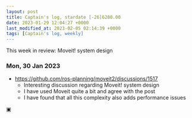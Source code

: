 ```yaml
---
layout: post
title: Captain's log, stardate [-26]6280.00
date: 2023-01-29 12:04:27 +0000
last_modified_at: 2023-02-05 02:14:39 +0000
tags: [Captain's log, weekly]
---
```


This week in review: Moveit! system design

<!-- more -->


### Mon, 30 Jan 2023

- <https://github.com/ros-planning/moveit2/discussions/1517>
  - Interesting discussion regarding Moveit! system design
  - I have used Moveit quite a bit and agree with the post
  - I have found that all this complexity also adds performance issues

▣
